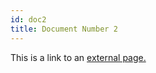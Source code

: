 ```yaml
---
id: doc2
title: Document Number 2
---
```


 This is a link to an [external page.](http://www.example.com/)
